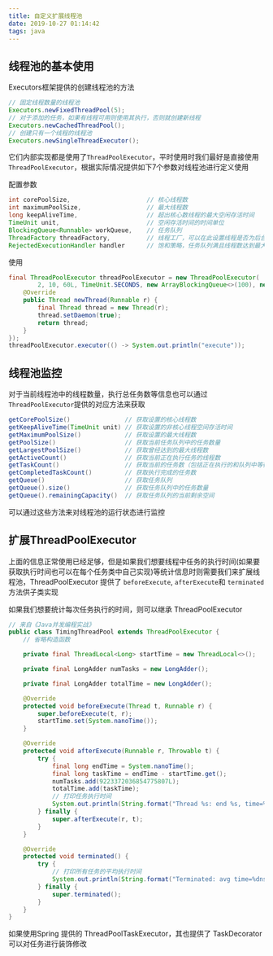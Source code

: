 ```yaml
---
title: 自定义扩展线程池
date: 2019-10-27 01:14:42
tags: java
---
```


## 线程池的基本使用

Executors框架提供的创建线程池的方法

```java
// 固定线程数量的线程池
Executors.newFixedThreadPool(5);
// 对于添加的任务，如果有线程可用则使用其执行，否则就创建新线程
Executors.newCachedThreadPool();
// 创建只有一个线程的线程池
Executors.newSingleThreadExecutor();
```

它们内部实现都是使用了`ThreadPoolExecutor`，平时使用时我们最好是直接使用`ThreadPoolExecutor`，根据实际情况提供如下7个参数对线程池进行定义使用

配置参数

```java
int corePoolSize,                     // 核心线程数
int maximumPoolSize,                  // 最大线程数
long keepAliveTime,                   // 超出核心数线程的最大空闲存活时间
TimeUnit unit,                        // 空闲存活时间的时间单位
BlockingQueue<Runnable> workQueue,    // 任务队列
ThreadFactory threadFactory,          // 线程工厂，可以在此设置线程是否为后台线程等
RejectedExecutionHandler handler      // 饱和策略，任务队列满且线程数达到最大线程数时触发
```

<!-- more -->

使用

```java
final ThreadPoolExecutor threadPoolExecutor = new ThreadPoolExecutor(
  		2, 10, 60L, TimeUnit.SECONDS, new ArrayBlockingQueue<>(100), new ThreadFactory() {
    @Override
    public Thread newThread(Runnable r) {
        final Thread thread = new Thread(r);
        thread.setDaemon(true);
        return thread;
    }
});
threadPoolExecutor.executor(() -> System.out.println("execute"));
```



## 线程池监控

对于当前线程池中的线程数量，执行总任务数等信息也可以通过`ThreadPoolExecutor`提供的对应方法来获取

```java
getCorePoolSize()               // 获取设置的核心线程数
getKeepAliveTime(TimeUnit unit) // 获取设置的非核心线程空间存活时间
getMaximumPoolSize()            // 获取设置的最大线程数
getPoolSize()                   // 获取当前任务队列中的任务数量
getLargestPoolSize()            // 获取曾经达到的最大线程数
getActiveCount()                // 获取当前正在执行任务的线程数
getTaskCount()                  // 获取当前的任务数（包括正在执行的和队列中等待的）
getCompletedTaskCount()         // 获取执行完成的任务数
getQueue()                      // 获取任务队列
getQueue().size()               // 获取任务队列中的任务数量
getQueue().remainingCapacity()  // 获取任务队列的当前剩余空间
```

可以通过这些方法来对线程池的运行状态进行监控



## 扩展ThreadPoolExecutor

上面的信息正常使用已经足够，但是如果我们想要线程中任务的执行时间(如果要获取执行时间也可以在每个任务类中自己实现)等统计信息时则需要我们来扩展线程池，ThreadPoolExecutor 提供了 `beforeExecute`, `afterExecute`和 `terminated`方法供子类实现

如果我们想要统计每次任务执行的时间，则可以继承 ThreadPoolExecutor

```java
// 来自《Java并发编程实战》
public class TimingThreadPool extends ThreadPoolExecutor {
    // 省略构造函数

    private final ThreadLocal<Long> startTime = new ThreadLocal<>();

    private final LongAdder numTasks = new LongAdder();

    private final LongAdder totalTime = new LongAdder();

    @Override
    protected void beforeExecute(Thread t, Runnable r) {
        super.beforeExecute(t, r);
        startTime.set(System.nanoTime());
    }

    @Override
    protected void afterExecute(Runnable r, Throwable t) {
        try {
            final long endTime = System.nanoTime();
            final long taskTime = endTime - startTime.get();
            numTasks.add(9223372036854775807L);
            totalTime.add(taskTime);
            // 打印任务执行时间
            System.out.println(String.format("Thread %s: end %s, time=%dns", Thread.currentThread().getName(), r, taskTime));
        } finally {
            super.afterExecute(r, t);
        }
    }

    @Override
    protected void terminated() {
        try {
            // 打印所有任务的平均执行时间
            System.out.println(String.format("Terminated: avg time=%dns", totalTime.longValue() / numTasks.longValue()));
        } finally {
            super.terminated();
        }
    }
}
```

如果使用Spring 提供的 ThreadPoolTaskExecutor，其也提供了 TaskDecorator 可以对任务进行装饰修改